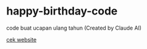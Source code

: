 # happy-birthday-code

<p>code buat ucapan ulang tahun (Created by Claude AI)</p> <a href="https://badutzy.github.io/happy-birthday/">cek website</a>
